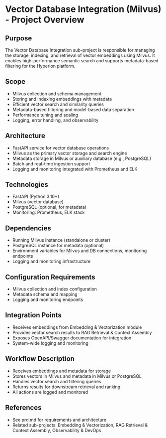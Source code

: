 # Vector Database Integration (Milvus) - Project Overview

## Purpose
The Vector Database Integration sub-project is responsible for managing the storage, indexing, and retrieval of vector embeddings using Milvus. It enables high-performance semantic search and supports metadata-based filtering for the Hyperion platform.

## Scope
- Milvus collection and schema management
- Storing and indexing embeddings with metadata
- Efficient vector search and similarity queries
- Metadata-based filtering and model-based data separation
- Performance tuning and scaling
- Logging, error handling, and observability

## Architecture
- FastAPI service for vector database operations
- Milvus as the primary vector storage and search engine
- Metadata storage in Milvus or auxiliary database (e.g., PostgreSQL)
- Batch and real-time ingestion support
- Logging and monitoring integrated with Prometheus and ELK

## Technologies
- FastAPI (Python 3.10+)
- Milvus (vector database)
- PostgreSQL (optional, for metadata)
- Monitoring: Prometheus, ELK stack

## Dependencies
- Running Milvus instance (standalone or cluster)
- PostgreSQL instance for metadata (optional)
- Environment variables for Milvus and DB connections, monitoring endpoints
- Logging and monitoring infrastructure

## Configuration Requirements
- Milvus collection and index configuration
- Metadata schema and mapping
- Logging and monitoring endpoints

## Integration Points
- Receives embeddings from Embedding & Vectorization module
- Provides vector search results to RAG Retrieval & Context Assembly
- Exposes OpenAPI/Swagger documentation for integration
- System-wide logging and monitoring

## Workflow Description
- Receives embeddings and metadata for storage
- Stores vectors in Milvus and metadata in Milvus or PostgreSQL
- Handles vector search and filtering queries
- Returns results for downstream retrieval and ranking
- All actions are logged and monitored

## References
- See prd.md for requirements and architecture
- Related sub-projects: Embedding & Vectorization, RAG Retrieval & Context Assembly, Observability & DevOps 